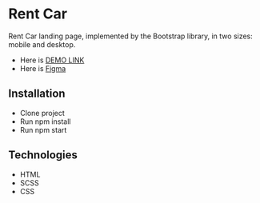 # Rent Car

Rent Car landing page, implemented by the Bootstrap library, in two sizes: mobile and desktop.

- Here is [DEMO LINK](https://oksana-logos-frontend.github.io/rent_car/)
- Here is [Figma](https://www.figma.com/file/uA7kRTj5367RW5JCChUc9z/Car-Rent-Website-Design---Pickolab-Studio-(Community)-(Copy)?node-id=9%3A15394&t=RwLggiO4f6H1EkXK-0)

## Installation

- Clone project
- Run npm install
- Run npm start 

## Technologies
- HTML
- SCSS
- CSS
